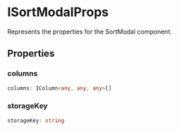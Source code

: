 # ISortModalProps

Represents the properties for the SortModal component.

## Properties

### columns

```ts
columns: IColumn<any, any, any>[]
```

### storageKey

```ts
storageKey: string
```

